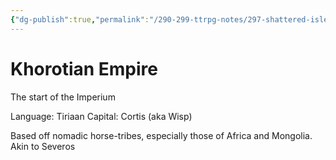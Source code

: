 ```yaml
---
{"dg-publish":true,"permalink":"/290-299-ttrpg-notes/297-shattered-isles/15-locations/15-10-nations/khorotian-empire/"}
---
```



# Khorotian Empire

The start of the Imperium

Language: Tiriaan
Capital: Cortis (aka Wisp)

Based off nomadic horse-tribes, especially those of Africa and Mongolia.
Akin to Severos